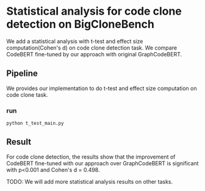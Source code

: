# Statistical analysis for code clone detection on BigCloneBench

We add a statistical analysis with t-test and effect size computation(Cohen's d) on code clone detection task. We compare CodeBERT fine-tuned by our approach with original GraphCodeBERT. 



## Pipeline

We provides our implementation to do t-test and effect size computation on code clone task.



### run


```Shell
python t_test_main.py
```


## Result

For code clone detection, the results show that the improvement of CodeBERT fine-tuned with our approach over GraphCodeBERT is significant with p<0.001 and Cohen's d = 0.498.

TODO: We will add more statistical analysis results on other tasks.
